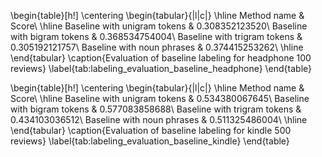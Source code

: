 \begin{table}[h!]
\centering
\begin{tabular}{|l|c|}
\hline
Method name & Score\\
\hline
Baseline with unigram tokens & 0.308352123520\\
Baseline with bigram tokens & 0.368534754004\\
Baseline with trigram tokens & 0.305192121757\\
Baseline with noun phrases & 0.374415253262\\
\hline
\end{tabular}
\caption{Evaluation of baseline labeling for headphone 100 reviews}
\label{tab:labeling_evaluation_baseline_headphone}
\end{table}




\begin{table}[h!]
\centering
\begin{tabular}{|l|c|}
\hline
Method name & Score\\
\hline
Baseline with unigram tokens & 0.534380067645\\
Baseline with bigram tokens & 0.577083858688\\
Baseline with trigram tokens & 0.434103036512\\
Baseline with noun phrases & 0.511325486004\\
\hline
\end{tabular}
\caption{Evaluation of baseline labeling for kindle 500 reviews}
\label{tab:labeling_evaluation_baseline_kindle}
\end{table}